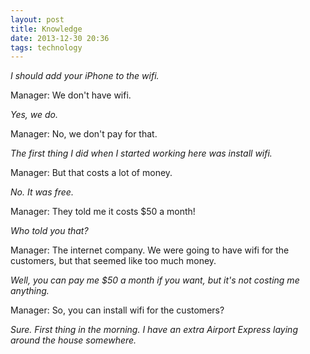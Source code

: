 ```yaml
---
layout: post
title: Knowledge
date: 2013-12-30 20:36  
tags: technology
---
```


*I should add your iPhone to the wifi.*

Manager: We don't have wifi.

*Yes, we do.*

Manager: No, we don't pay for that.

*The first thing I did when I started working here was install wifi.*

Manager: But that costs a lot of money.

*No. It was free.*

Manager: They told me it costs $50 a month!

*Who told you that?*

Manager: The internet company. We were going to have wifi for the customers, but that seemed like too much money.

*Well, you can pay me $50 a month if you want, but it's not costing me anything.*

Manager: So, you can install wifi for the customers?

*Sure. First thing in the morning. I have an extra Airport Express laying around the house somewhere.*